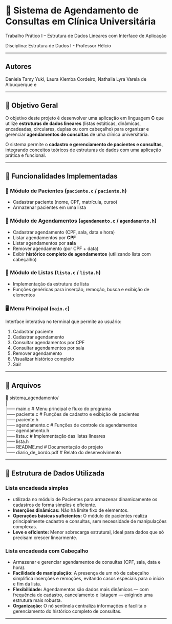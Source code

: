 # 🏥 Sistema de Agendamento de Consultas em Clínica Universitária

Trabalho Prático I – Estrutura de Dados Lineares com Interface de Aplicação  

Disciplina: Estrutura de Dados I - Professor Hélcio 

---
## Autores

Daniela Tamy Yuki,
Laura Klemba Cordeiro,
Nathalia Lyra Varela de Albuquerque e

---
## 🎯 Objetivo Geral

O objetivo deste projeto é desenvolver uma aplicação em linguagem **C** que utilize **estruturas de dados lineares** (listas estáticas, dinâmicas, encadeadas, circulares, duplas ou com cabeçalho) para organizar e gerenciar **agendamentos de consultas** de uma clínica universitária.

O sistema permite o **cadastro e gerenciamento de pacientes e consultas**, integrando conceitos teóricos de estruturas de dados com uma aplicação prática e funcional.

---

## 🧩 Funcionalidades Implementadas

### 👤 Módulo de Pacientes (`paciente.c` / `paciente.h`)
- Cadastrar paciente (nome, CPF, matrícula, curso)  
- Armazenar pacientes em uma lista 

### 📅 Módulo de Agendamentos (`agendamento.c` / `agendamento.h`)
- Cadastrar agendamento (CPF, sala, data e hora)  
- Listar agendamentos por **CPF**  
- Listar agendamentos por **sala**  
- Remover agendamento (por CPF + data)  
- Exibir **histórico completo de agendamentos** (utilizando lista com cabeçalho)

### 🧱 Módulo de Listas (`lista.c` / `lista.h`)
- Implementação da estrutura de lista 
- Funções genéricas para inserção, remoção, busca e exibição de elementos  

### 🖥️ Menu Principal (`main.c`)
Interface interativa no terminal que permite ao usuário:
1. Cadastrar paciente  
2. Cadastrar agendamento  
3. Consultar agendamentos por CPF  
4. Consultar agendamentos por sala  
5. Remover agendamento  
6. Visualizar histórico completo  
7. Sair  

---

## 🧩 Arquivos

📁 sistema_agendamento/   
│              
├── main.c # Menu principal e fluxo do programa  
├── paciente.c # Funções de cadastro e exibição de pacientes   
├── paciente.h  
├── agendamento.c # Funções de controle de agendamentos   
├── agendamento.h  
├── lista.c # Implementação das listas lineares   
├── lista.h   
├── README.md # Documentação do projeto  
└── diario_de_bordo.pdf # Relato do desenvolvimento


---

## 🧠 Estrutura de Dados Utilizada

### Lista encadeada simples
- utilizada no módulo de Pacientes para armazenar dinamicamente os cadastros de forma simples e eficiente.
- **Inserções dinâmicas:** Não há limite fixo de elementos.  
- **Operações básicas suficientes:** O módulo de pacientes realiza principalmente cadastro e consultas, sem necessidade de manipulações complexas.  
- **Leve e eficiente:** Menor sobrecarga estrutural, ideal para dados que só precisam crescer linearmente.


### Lista encadeada com Cabeçalho
- Armazenar e gerenciar agendamentos de consultas (CPF, sala, data e hora).
- **Facilidade de manipulação:** A presença de um nó de cabeçalho simplifica inserções e remoções, evitando casos especiais para o início e fim da lista.  
- **Flexibilidade:** Agendamentos são dados mais dinâmicos — com frequência de cadastro, cancelamento e listagem — exigindo uma estrutura mais robusta.  
- **Organização:** O nó sentinela centraliza informações e facilita o gerenciamento do histórico completo de consultas.  


---